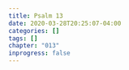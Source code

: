 ```yaml
---
title: Psalm 13
date: 2020-03-28T20:25:07-04:00
categories: []
tags: []
chapter: "013"
inprogress: false
---
```


